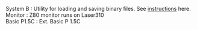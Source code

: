 
System B : Utility for loading and saving binary files. See [instructions](./SYSTEM-B.md) here.  
Monitor :  Z80 monitor runs on Laser310  
Basic P1.5C : Ext. Basic P 1.5C  
